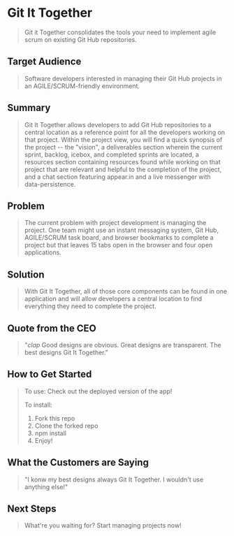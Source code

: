 # Git It Together #
  > Git it Together consolidates the tools your need to implement agile scrum on existing Git Hub repositories.

<!--
> This material was originally posted [here](http://www.quora.com/What-is-Amazons-approach-to-product-development-and-product-management). It is reproduced here for posterities sake.

There is an approach called "working backwards" that is widely used at Amazon. They work backwards from the customer, rather than starting with an idea for a product and trying to bolt customers onto it. While working backwards can be applied to any specific product decision, using this approach is especially important when developing new products or features.

For new initiatives a product manager typically starts by writing an internal press release announcing the finished product. The target audience for the press release is the new/updated product's customers, which can be retail customers or internal users of a tool or technology. Internal press releases are centered around the customer problem, how current solutions (internal or external) fail, and how the new product will blow away existing solutions.

If the benefits listed don't sound very interesting or exciting to customers, then perhaps they're not (and shouldn't be built). Instead, the product manager should keep iterating on the press release until they've come up with benefits that actually sound like benefits. Iterating on a press release is a lot less expensive than iterating on the product itself (and quicker!).

If the press release is more than a page and a half, it is probably too long. Keep it simple. 3-4 sentences for most paragraphs. Cut out the fat. Don't make it into a spec. You can accompany the press release with a FAQ that answers all of the other business or execution questions so the press release can stay focused on what the customer gets. My rule of thumb is that if the press release is hard to write, then the product is probably going to suck. Keep working at it until the outline for each paragraph flows.

Oh, and I also like to write press-releases in what I call "Oprah-speak" for mainstream consumer products. Imagine you're sitting on Oprah's couch and have just explained the product to her, and then you listen as she explains it to her audience. That's "Oprah-speak", not "Geek-speak".

Once the project moves into development, the press release can be used as a touchstone; a guiding light. The product team can ask themselves, "Are we building what is in the press release?" If they find they're spending time building things that aren't in the press release (overbuilding), they need to ask themselves why. This keeps product development focused on achieving the customer benefits and not building extraneous stuff that takes longer to build, takes resources to maintain, and doesn't provide real customer benefit (at least not enough to warrant inclusion in the press release).
 -->

## Target Audience ##
  > Software developers interested in managing their Git Hub projects in an AGILE/SCRUM-friendly environment.

## Summary ##
  > Git It Together allows developers to add Git Hub repositories to a central location as a reference point for all the developers working on that project. Within the project view, you will find a quick synopsis of the project -- the "vision", a deliverables section wherein the current sprint, backlog, icebox, and completed sprints are located, a resources section containing resources found while working on that project that are relevant and helpful to the completion of the project, and a chat section featuring appear.in and a live messenger with data-persistence.

## Problem ##
  > The current problem with project development is managing the project. One team might use an instant messaging system, Git Hub, AGILE/SCRUM task board, and browser bookmarks to complete a project but that leaves 15 tabs open in the browser and four open applications.

## Solution ##
  > With Git It Together, all of those core components can be found in one application and will allow developers a central location to find everything they need to complete the project.

## Quote from the CEO ##
  > "*clap*  Good designs are obvious. Great designs are transparent. The best designs Git It Together."

## How to Get Started ##
  > To use:
  > Check out the deployed version of the app!
  >
  > To install:
  > 1. Fork this repo
  > 2. Clone the forked repo
  > 3. npm install
  > 4. Enjoy!

## What the Customers are Saying ##
  > "I konw my best designs always Git It Together. I wouldn't use anything else!"

## Next Steps ##
  > What're you waiting for? Start managing projects now!
